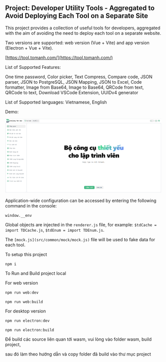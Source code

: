 ## Project: Developer Utility Tools - Aggregated to Avoid Deploying Each Tool on a Separate Site

This project provides a collection of useful tools for developers, aggregated with the aim of avoiding the need to deploy each tool on a separate website.

Two versions are supported: web version (Vue + Vite) and app version (Electron + Vue + Vite).

[https://tool.tomanh.com/](https://tool.tomanh.com/)

List of Supported Features:

One time password, Color picker, Text Compress, Compare code, JSON parser, JSON to PostgreSQL, JSON Mapping, JSON to Excel, Code formatter, Image from Base64, Image to Base64, QRCode from text, QRCode to text, Download VSCode Extension, UUIDv4 generator

List of Supported languages: Vietnamese, English

Demo:

![alt text](img/info.png)

Application-wide configuration can be accessed by entering the following command in the console:

```
window.__env
```

Global objects are injected in the `renderer.js` file, for example: `$tdCache = import TDCache.js`, `$tdEnum = import TDEnum.js`.

The `[mock.js](src/common/mock/mock.js)` file will be used to fake data for each tool.

To setup this project

```
npm i
```

To Run and Build project local

For web version

```
npm run web:dev
```

```
npm run web:build
```

For desktop version

```
npm run electron:dev
```

```
npm run electron:build
```


Để build các source liên quan tới wasm, vui lòng vào folder wasm, build project, 

sau đó làm theo hướng dẫn và copy folder đã build vào thư mục project